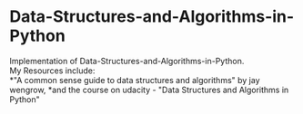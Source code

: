 # Data-Structures-and-Algorithms-in-Python
Implementation of Data-Structures-and-Algorithms-in-Python.  
My Resources include:  
*"A common sense guide to data structures and algorithms" by jay wengrow, 
*and the course on udacity - "Data Structures and Algorithms in Python" 
